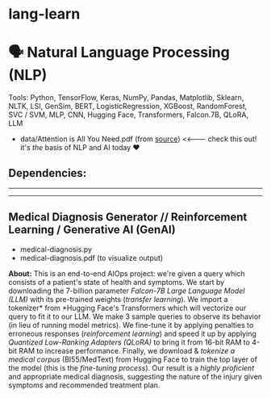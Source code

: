# lang-learn

# 🗣️ Natural Language Processing (NLP)
Tools: Python, TensorFlow, Keras, NumPy, Pandas, Matplotlib, Sklearn, NLTK, LSI, GenSim, BERT, LogisticRegression, XGBoost, RandomForest, SVC / SVM, MLP, CNN, Hugging Face, Transformers, Falcon.7B, QLoRA, LLM
- data/Attention is All You Need.pdf (from [source](https://arxiv.org/abs/1706.03762)) <<--- check this out! it's _the_ basis of NLP and AI today ♥

Dependencies:
- 

---  
---  

## Medical Diagnosis Generator // Reinforcement Learning / Generative AI (GenAI)
- medical-diagnosis.py
- medical-diagnosis.pdf (to visualize output)

**About:** This is an end-to-end AIOps project: we're given a query which consists of a patient's state of health and symptoms. We start by downloading the 7-billion parameter _Falcon-7B_ *Large Language Model (LLM)* with its pre-trained weights (*transfer learning*). We import a tokenizer* from *Hugging Face's Transformers which will vectorize our query to fit it to our LLM. We make 3 sample queries to observe its behavior (in lieu of running model metrics). We fine-tune it by applying penalties to erroneous responses (*reinforcement learning*) and speed it up by applying *Quantized Low-Ranking Adapters (QLoRA)* to bring it from 16-bit RAM to 4-bit RAM to increase performance. Finally, we download & *tokenize a medical corpus* (BI55/MedText) from Hugging Face to train the top layer of the model (this is the *fine-tuning process*). Our result is a _highly proficient_ and appropriate medical diagnosis, suggesting the nature of the injury given symptoms and recommended treatment plan.
